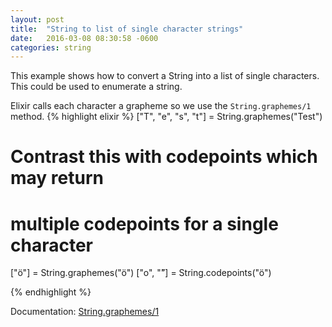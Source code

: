 ```yaml
---
layout: post
title:  "String to list of single character strings"
date:   2016-03-08 08:30:58 -0600
categories: string
---
```

This example shows how to convert a String into a list of single characters. This could be used to enumerate a string.

Elixir calls each character a grapheme so we use the `String.graphemes/1` method.
{% highlight elixir %}
["T", "e", "s", "t"] = String.graphemes("Test")

# Contrast this with codepoints which may return
# multiple codepoints for a single character
["ö"]      = String.graphemes("ö")
["o", "̈"] = String.codepoints("ö")

{% endhighlight %}

Documentation: [String.graphemes/1](http://elixir-lang.org/docs/stable/elixir/String.html#graphemes/1)
